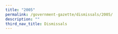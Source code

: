 ```yaml
---
title: "2005"
permalink: /government-gazette/dismissals/2005/
description: ""
third_nav_title: Dismissals
---
```

